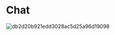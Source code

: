 # Chat
![db2d20b921edd3028ac5d25a96d19098](https://user-images.githubusercontent.com/82594996/139842565-5c81e47a-9b50-4321-ae6d-d044996dbe4a.png)

